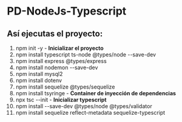 # PD-NodeJs-Typescript

## Así ejecutas el proyecto:
1. npm init -y - **Inicializar el proyecto**
2. npm install typescript ts-node @types/node --save-dev
3. npm install express @types/express
4. npm install nodemon --save-dev
5. npm install mysql2
6. npm install dotenv
7. npm install sequelize @types/sequelize
8. npm install tsyringe - **Container de inyección de dependencias**
9. npx tsc --init - **Inicializar typescript**
10. npm install --save-dev @types/node @types/validator
11. npm install sequelize reflect-metadata sequelize-typescript